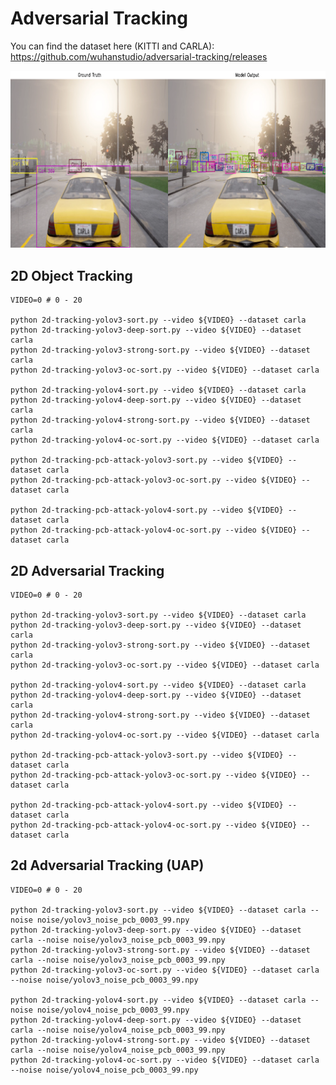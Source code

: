 # Adversarial Tracking

You can find the dataset here (KITTI and CARLA): https://github.com/wuhanstudio/adversarial-tracking/releases

![](docs/demo.png)


## 2D Object Tracking

    VIDEO=0 # 0 - 20

    python 2d-tracking-yolov3-sort.py --video ${VIDEO} --dataset carla
    python 2d-tracking-yolov3-deep-sort.py --video ${VIDEO} --dataset carla
    python 2d-tracking-yolov3-strong-sort.py --video ${VIDEO} --dataset carla
    python 2d-tracking-yolov3-oc-sort.py --video ${VIDEO} --dataset carla

    python 2d-tracking-yolov4-sort.py --video ${VIDEO} --dataset carla
    python 2d-tracking-yolov4-deep-sort.py --video ${VIDEO} --dataset carla
    python 2d-tracking-yolov4-strong-sort.py --video ${VIDEO} --dataset carla
    python 2d-tracking-yolov4-oc-sort.py --video ${VIDEO} --dataset carla

    python 2d-tracking-pcb-attack-yolov3-sort.py --video ${VIDEO} --dataset carla
    python 2d-tracking-pcb-attack-yolov3-oc-sort.py --video ${VIDEO} --dataset carla

    python 2d-tracking-pcb-attack-yolov4-sort.py --video ${VIDEO} --dataset carla
    python 2d-tracking-pcb-attack-yolov4-oc-sort.py --video ${VIDEO} --dataset carla

## 2D Adversarial Tracking

    VIDEO=0 # 0 - 20

    python 2d-tracking-yolov3-sort.py --video ${VIDEO} --dataset carla
    python 2d-tracking-yolov3-deep-sort.py --video ${VIDEO} --dataset carla
    python 2d-tracking-yolov3-strong-sort.py --video ${VIDEO} --dataset carla
    python 2d-tracking-yolov3-oc-sort.py --video ${VIDEO} --dataset carla

    python 2d-tracking-yolov4-sort.py --video ${VIDEO} --dataset carla
    python 2d-tracking-yolov4-deep-sort.py --video ${VIDEO} --dataset carla
    python 2d-tracking-yolov4-strong-sort.py --video ${VIDEO} --dataset carla
    python 2d-tracking-yolov4-oc-sort.py --video ${VIDEO} --dataset carla

    python 2d-tracking-pcb-attack-yolov3-sort.py --video ${VIDEO} --dataset carla
    python 2d-tracking-pcb-attack-yolov3-oc-sort.py --video ${VIDEO} --dataset carla

    python 2d-tracking-pcb-attack-yolov4-sort.py --video ${VIDEO} --dataset carla
    python 2d-tracking-pcb-attack-yolov4-oc-sort.py --video ${VIDEO} --dataset carla

## 2d Adversarial Tracking (UAP)

    VIDEO=0 # 0 - 20

    python 2d-tracking-yolov3-sort.py --video ${VIDEO} --dataset carla --noise noise/yolov3_noise_pcb_0003_99.npy
    python 2d-tracking-yolov3-deep-sort.py --video ${VIDEO} --dataset carla --noise noise/yolov3_noise_pcb_0003_99.npy
    python 2d-tracking-yolov3-strong-sort.py --video ${VIDEO} --dataset carla --noise noise/yolov3_noise_pcb_0003_99.npy
    python 2d-tracking-yolov3-oc-sort.py --video ${VIDEO} --dataset carla --noise noise/yolov3_noise_pcb_0003_99.npy

    python 2d-tracking-yolov4-sort.py --video ${VIDEO} --dataset carla --noise noise/yolov4_noise_pcb_0003_99.npy
    python 2d-tracking-yolov4-deep-sort.py --video ${VIDEO} --dataset carla --noise noise/yolov4_noise_pcb_0003_99.npy
    python 2d-tracking-yolov4-strong-sort.py --video ${VIDEO} --dataset carla --noise noise/yolov4_noise_pcb_0003_99.npy
    python 2d-tracking-yolov4-oc-sort.py --video ${VIDEO} --dataset carla --noise noise/yolov4_noise_pcb_0003_99.npy
